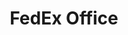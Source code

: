 ---
title: "FedEx Office"
url: /clearwater/fedex-office-us-19-northbound-frontage-road/
shop: copyshop
---